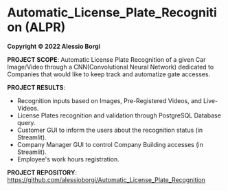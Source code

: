 # Automatic_License_Plate_Recognition (ALPR)

**Copyright © 2022 Alessio Borgi**

**PROJECT SCOPE**: Automatic License Plate Recognition of a given Car Image/Video through a CNN(Convolutional Neural Network) dedicated to Companies that would like to keep track and automatize gate accesses.

**PROJECT RESULTS**:
- Recognition inputs based on Images, Pre-Registered Videos, and Live-Videos.
- License Plates recognition and validation through PostgreSQL Database query.
- Customer GUI to inform the users about the recognition status (in Streamlit).
- Company Manager GUI to control Company Building accesses (in Streamlit). 
- Employee's work hours registration. 

**PROJECT REPOSITORY**: https://github.com/alessioborgi/Automatic_License_Plate_Recognition
